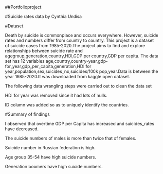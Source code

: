 ##Portfolioproject

#Suicide rates data by Cynthia Undisa

#Dataset

Death by suicide is commonplace and occurs everywhere. However, suicide rates and numbers differ from country to country. This project is a dataset of suicide cases from 1985-2020.The project aims to find and explore relationships between suicide rate and agegroup,generation,country,HDI,GDP per country,GDP per capita.
The data set has 12 variables age,country,country-year,gdp-for_year,gdp_per_capita,generation,HDI for year,population,sex,suicides_no,suicides/100k pop,year.Data is between the year 1985-2020.It was downloaded from kaggle open dataset.

The following data wrangling steps were carried out to clean the data set

 HDI for year was removed since it had lots of nulls.
 
 ID column was added so as to uniquely identify the countries.

#Summary of findings

I observed that overtime GDP per Capita has increased and suicides_rates have decreased.

The suicide numbers of males is more than twice that of females.

Suicide number in Russian federation is high.

Age group 35-54 have high suicide numbers.

Generation boomers have high suicide numbers.
